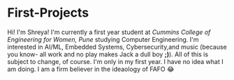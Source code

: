 # First-Projects
Hi! I'm Shreya! I'm currently a first year student at _Cummins College of Engineering for Women, Pune_ studying Computer Engineering. I'm interested in AI/ML, Embedded Systems, Cybersecurity,and music (because you know- all work and no play makes Jack a dull boy **;)**). All of this is subject to change, of course. I'm only in my first year.
I have no idea what I am doing. I am a firm believer in the ideaology of FAFO 😂
